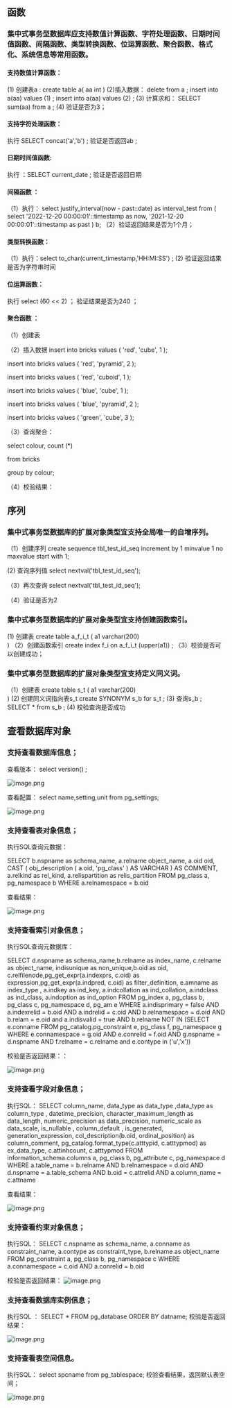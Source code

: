 

## 函数

### 集中式事务型数据库应支持数值计算函数、字符处理函数、日期时间值函数、间隔函数、类型转换函数、位运算函数、聚合函数、格式化、系统信息等常用函数。

#### 支持数值计算函数：
  
(1) 创建表a :
create table a(
     aa int 
    )
(2)插入数据：
delete from a ;
insert into a(aa) values (1) ;
insert into a(aa) values (2) ;
(3) 计算求和：
SELECT sum(aa) from a ;
(4) 验证是否为3；

#### 支持字符处理函数：
  执行 SELECT concat('a','b') ;
  验证是否返回ab ;

#### 日期时间值函数:
   执行 ：SELECT current_date ;
   验证是否返回日期

#### 间隔函数 ：

（1）执行：
select 
  justify_interval(now - past::date) as interval_test
from (
  select '2022-12-20 00:00:01'::timestamp as now, '2021-12-20 00:00:01'::timestamp as past
) b;
（2）验证返回结果是否为1个月；

#### 类型转换函数：

 （1）执行：select to_char(current_timestamp,'HH:MI:SS') ;
   (2) 验证返回结果是否为字符串时间

#### 位运算函数：

执行  select  (60 << 2) ；
验证结果是否为240 ；

#### 聚合函数 ：

（1）创建表
 
（2）插入数据
insert into bricks values ( 'red', 'cube', 1 );

insert into bricks values ( 'red', 'pyramid', 2 );

insert into bricks values ( 'red', 'cuboid', 1 );

insert into bricks values ( 'blue', 'cube', 1 );

insert into bricks values ( 'blue', 'pyramid', 2 );

insert into bricks values ( 'green', 'cube', 3 );

（3）查询聚合：
 
select colour, count (*)

from   bricks

group  by colour;

（4）校验结果：
#### 
## 序列
### 集中式事务型数据库的扩展对象类型宜支持全局唯一的自增序列。

（1）创建序列
create sequence tbl_test_id_seq increment by 1 minvalue 1 no maxvalue start with 1;     

  (2) 查询序列值
select nextval('tbl_test_id_seq');

（3）再次查询
select nextval('tbl_test_id_seq');

（4）验证是否为2

### 集中式事务型数据库的扩展对象类型宜支持创建函数索引。

  (1) 创建表
create table a_f_i_t (
   a1 varchar(200)     
)
（2）创建函数索引
 create index f_i on a_f_i_t (upper(a1)) ;
（3）校验是否可以创建成功；

### 集中式事务型数据库的扩展对象类型宜支持定义同义词。
（1）创建表
create table s_t (
   a1 varchar(200)     
)
(2) 创建同义词指向表s_t 
create SYNONYM s_b for s_t ;
(3) 查询s_b ;
SELECT * from s_b ;
(4) 校验查询是否成功
## 查看数据库对象

### 支持查看数据库信息；

查看版本：
  select version() ;

![image.png](https://intranetproxy.alipay.com/skylark/lark/0/2022/png/109031/1671518526013-5e74d0aa-67c2-4689-b584-e982865f8c37.png#clientId=u555655a5-41d8-4&crop=0&crop=0&crop=1&crop=1&from=paste&height=363&id=uf7479621&margin=%5Bobject%20Object%5D&name=image.png&originHeight=726&originWidth=1568&originalType=binary&ratio=1&rotation=0&showTitle=false&size=261379&status=done&style=none&taskId=u811df963-a4b3-4bdc-a551-4066a870e15&title=&width=784)

查看配置：
   select name,setting,unit  from pg_settings;

![image.png](https://intranetproxy.alipay.com/skylark/lark/0/2022/png/109031/1671518544612-52a19b05-5b96-4eda-b718-b018c3a3b5e7.png#clientId=u555655a5-41d8-4&crop=0&crop=0&crop=1&crop=1&from=paste&height=451&id=ud82bde10&margin=%5Bobject%20Object%5D&name=image.png&originHeight=902&originWidth=2124&originalType=binary&ratio=1&rotation=0&showTitle=false&size=373778&status=done&style=none&taskId=u6ce9abfd-2a8f-48f2-8235-6bfc7765753&title=&width=1062)

### 支持查看表对象信息；

执行SQL查询元数据： 

SELECT b.nspname as schema_name, a.relname object_name, a.oid oid, CAST ( obj_description ( a.oid, 'pg_class' ) AS VARCHAR ) AS COMMENT, a.relkind as rel_kind, a.relispartition as relis_partition FROM pg_class a, pg_namespace b WHERE a.relnamespace = b.oid 

查看结果：

![image.png](https://intranetproxy.alipay.com/skylark/lark/0/2022/png/109031/1671518322859-d58b57e7-a549-4289-aa97-285328a725d3.png#clientId=u555655a5-41d8-4&crop=0&crop=0&crop=1&crop=1&from=paste&height=426&id=u7066c840&margin=%5Bobject%20Object%5D&name=image.png&originHeight=852&originWidth=2852&originalType=binary&ratio=1&rotation=0&showTitle=false&size=439998&status=done&style=none&taskId=u31ab25a6-6df8-415c-9f5a-736131ffcd0&title=&width=1426)

### 支持查看索引对象信息；

执行SQL查询元数据库：

SELECT d.nspname as schema_name,b.relname as index_name, c.relname as object_name, indisunique as non_unique,b.oid as oid, c.relfilenode,pg_get_expr(a.indexprs, c.oid) as expression,pg_get_expr(a.indpred, c.oid) as filter_definition, e.amname as index_type , a.indkey as ind_key,  a.indcollation as ind_collation, a.indclass as ind_class, a.indoption as ind_option FROM pg_index a, pg_class b, pg_class c, pg_namespace d, pg_am e  WHERE a.indisprimary = false AND a.indexrelid = b.oid  AND a.indrelid = c.oid AND b.relnamespace = d.oid  AND b.relam = e.oid  and  a.indisvalid = true  AND b.relname NOT IN (SELECT e.conname FROM pg_catalog.pg_constraint e, pg_class f, pg_namespace g WHERE e.connamespace = g.oid AND e.conrelid = f.oid AND g.nspname = d.nspname AND f.relname = c.relname and e.contype in ('u','x'))

校验是否返回结果：：

![image.png](https://intranetproxy.alipay.com/skylark/lark/0/2022/png/109031/1671518149896-b4e10d84-bcd3-4de3-88ad-73a062321aef.png#clientId=u555655a5-41d8-4&crop=0&crop=0&crop=1&crop=1&from=paste&height=444&id=ud8cd4fa5&margin=%5Bobject%20Object%5D&name=image.png&originHeight=888&originWidth=2800&originalType=binary&ratio=1&rotation=0&showTitle=false&size=497894&status=done&style=none&taskId=u230911aa-1839-4178-8f23-a3492731ba2&title=&width=1400)

### 支持查看字段对象信息；
执行SQL：
SELECT column_name, data_type as data_type ,data_type as column_type , datetime_precision, character_maximum_length as data_length, numeric_precision as data_precision, numeric_scale as data_scale, is_nullable , column_default , is_generated, generation_expression, col_description(b.oid, ordinal_position) as column_comment, pg_catalog.format_type(c.atttypid, c.atttypmod) as ex_data_type, c.attinhcount, c.atttypmod FROM information_schema.columns a, pg_class b, pg_attribute c, pg_namespace d WHERE  a.table_name = b.relname AND b.relnamespace = d.oid AND d.nspname = a.table_schema AND b.oid = c.attrelid AND a.column_name = c.attname 

查看结果： 

![image.png](https://intranetproxy.alipay.com/skylark/lark/0/2022/png/109031/1671440075115-6c40a984-1bfd-443d-8c9c-0cb9df954eef.png#clientId=u363ec7d4-64ac-4&crop=0&crop=0&crop=1&crop=1&from=paste&height=567&id=uad94973e&margin=%5Bobject%20Object%5D&name=image.png&originHeight=1134&originWidth=2996&originalType=binary&ratio=1&rotation=0&showTitle=false&size=636281&status=done&style=none&taskId=u9f33949c-3dfa-4732-80e7-31c9af63ea9&title=&width=1498)

### 支持查看约束对象信息；
执行SQL：
SELECT c.nspname as schema_name, a.conname as constraint_name, a.contype as constraint_type, b.relname as object_name  FROM pg_constraint a, pg_class b, pg_namespace c WHERE a.connamespace = c.oid AND a.conrelid = b.oid 

校验是否返回结果：
![image.png](https://intranetproxy.alipay.com/skylark/lark/0/2022/png/109031/1671435304295-b4b03139-1cee-407e-b96d-34c6088a0897.png#clientId=u363ec7d4-64ac-4&crop=0&crop=0&crop=1&crop=1&from=paste&height=496&id=u99a5f20c&margin=%5Bobject%20Object%5D&name=image.png&originHeight=992&originWidth=2610&originalType=binary&ratio=1&rotation=0&showTitle=false&size=575488&status=done&style=none&taskId=u3ad13fbb-3f8e-4c1c-a722-0a8964984cc&title=&width=1305)



### 支持查看数据库实例信息；

执行SQL ：
  SELECT * FROM pg_database ORDER BY datname; 
校验是否返回结果：

![image.png](https://intranetproxy.alipay.com/skylark/lark/0/2022/png/109031/1671518400668-fcd8e56a-d523-46d5-a3dc-cc5edbcb29b0.png#clientId=u555655a5-41d8-4&crop=0&crop=0&crop=1&crop=1&from=paste&height=634&id=u9236d3e0&margin=%5Bobject%20Object%5D&name=image.png&originHeight=1268&originWidth=2908&originalType=binary&ratio=1&rotation=0&showTitle=false&size=532521&status=done&style=none&taskId=udf18c91d-da5c-4da9-b114-ef983b00960&title=&width=1454)
   
### 支持查看表空间信息。

执行SQL： select spcname from pg_tablespace; 
校验查看结果，返回默认表空间；


![image.png](https://intranetproxy.alipay.com/skylark/lark/0/2022/png/109031/1671433554277-219c1564-da95-4e94-8586-879e84d193d9.png#clientId=u363ec7d4-64ac-4&crop=0&crop=0&crop=1&crop=1&from=paste&height=353&id=ua5e54342&margin=%5Bobject%20Object%5D&name=image.png&originHeight=706&originWidth=1072&originalType=binary&ratio=1&rotation=0&showTitle=false&size=211628&status=done&style=none&taskId=u7ef91fbe-fdec-4dcb-80e1-d9f0ca97817&title=&width=536)
